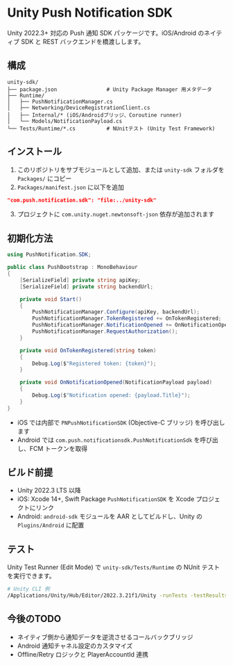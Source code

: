 # Unity Push Notification SDK

Unity 2022.3+ 対応の Push 通知 SDK パッケージです。iOS/Android のネイティブ SDK と REST バックエンドを橋渡しします。

## 構成

```
unity-sdk/
├── package.json                # Unity Package Manager 用メタデータ
├── Runtime/
│   ├── PushNotificationManager.cs
│   ├── Networking/DeviceRegistrationClient.cs
│   ├── Internal/* (iOS/Androidブリッジ、Coroutine runner)
│   └── Models/NotificationPayload.cs
└── Tests/Runtime/*.cs          # NUnitテスト (Unity Test Framework)
```

## インストール

1. このリポジトリをサブモジュールとして追加、または `unity-sdk` フォルダを `Packages/` にコピー
2. `Packages/manifest.json` に以下を追加

```json
"com.push.notification.sdk": "file:../unity-sdk"
```

3. プロジェクトに `com.unity.nuget.newtonsoft-json` 依存が追加されます

## 初期化方法

```csharp
using PushNotification.SDK;

public class PushBootstrap : MonoBehaviour
{
    [SerializeField] private string apiKey;
    [SerializeField] private string backendUrl;

    private void Start()
    {
        PushNotificationManager.Configure(apiKey, backendUrl);
        PushNotificationManager.TokenRegistered += OnTokenRegistered;
        PushNotificationManager.NotificationOpened += OnNotificationOpened;
        PushNotificationManager.RequestAuthorization();
    }

    private void OnTokenRegistered(string token)
    {
        Debug.Log($"Registered token: {token}");
    }

    private void OnNotificationOpened(NotificationPayload payload)
    {
        Debug.Log($"Notification opened: {payload.Title}");
    }
}
```

- iOS では内部で `PNPushNotificationSDK` (Objective-C ブリッジ) を呼び出します
- Android では `com.push.notificationsdk.PushNotificationSdk` を呼び出し、FCM トークンを取得

## ビルド前提

- Unity 2022.3 LTS 以降
- iOS: Xcode 14+, Swift Package `PushNotificationSDK` を Xcode プロジェクトにリンク
- Android: `android-sdk` モジュールを AAR としてビルドし、Unity の `Plugins/Android` に配置

## テスト

Unity Test Runner (Edit Mode) で `unity-sdk/Tests/Runtime` の NUnit テストを実行できます。

```bash
# Unity CLI 例
/Applications/Unity/Hub/Editor/2022.3.21f1/Unity -runTests -testResults results.xml -projectPath <path> -testPlatform editmode
```

## 今後のTODO

- ネイティブ側から通知データを逆流させるコールバックブリッジ
- Android 通知チャネル設定のカスタマイズ
- Offline/Retry ロジックと PlayerAccountId 連携
